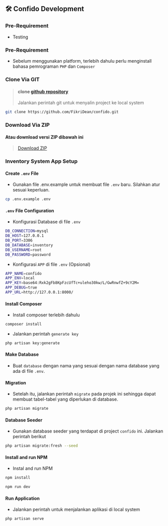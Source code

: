 ## 🛠️ Confido Development

### Pre-Requirement

-   Testing

### Pre-Requirement

-   Sebelum menggunakan platform, terlebih dahulu perlu menginstall bahasa pemrograman `PHP` dan `Composer`

### Clone Via GIT

> #### clone [github repository](https://github.com/beranidigital/inventory-system.git)
>
> Jalankan perintah git untuk menyalin project ke local system

```sh
git clone https://github.com/FikriDean/confido.git
```

### Download Via ZIP

#### Atau download versi ZIP dibawah ini

> [Download ZIP](https://github.com/FikriDean/confido/archive/refs/heads/main.zip)

### Inventory System App Setup

#### Create `.env` File

-   Gunakan file .env.example untuk membuat file `.env` baru. Silahkan atur sesuai keperluan.

```sh
cp .env.example .env
```

#### `.env` File Configuration

-   Konfigurasi Database di file `.env`

```sh
DB_CONNECTION=mysql
DB_HOST=127.0.0.1
DB_PORT=3306
DB_DATABASE=inventory
DB_USERNAME=root
DB_PASSWORD=password
```

-   Konfigurasi `APP` di file `.env` (Opsional)

```sh
APP_NAME=confido
APP_ENV=local
APP_KEY=base64:Rxk2gFb8KpFzcUfTc+uleho30kw/L/GwRnwfZ+9cY2M=
APP_DEBUG=true
APP_URL=http://127.0.0.1:8000/
```

#### Install Composer

-   Install composer terlebih dahulu

```sh
composer install
```

-   Jalankan perintah `generate key`

```sh
php artisan key:generate
```

#### Make Database

-   Buat `database` dengan nama yang sesuai dengan nama database yang ada di file `.env`.

#### Migration

-   Setelah itu, jalankan perintah `migrate` pada projek ini sehingga dapat membuat tabel-tabel yang diperlukan di database.

```sh
php artisan migrate
```

#### Database Seeder

-   Gunakan database seeder yang terdapat di project `confido` ini. Jalankan perintah berikut

```sh
php artisan migrate:fresh --seed
```

#### Install and run NPM

-   Instal and run NPM

```sh
npm install
```

```sh
npm run dev
```

#### Run Application

-   Jalankan perintah untuk menjalankan aplikasi di local system

```sh
php artisan serve
```
